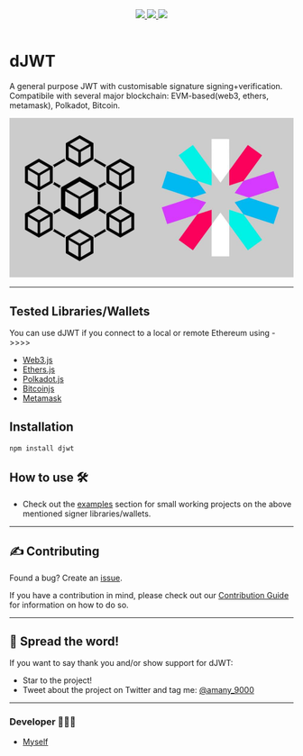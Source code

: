 <div align='center'>
  
<a href='https://github.com/amany9000/djwt/releases'>
  

<img src='https://img.shields.io/github/v/release/amany9000/djwt?color=%23FDD835&label=version'>
  
</a>
  
<a href='https://github.com/amany9000/djwt/blob/main/LICENSE'>
  
<img src='https://img.shields.io/github/license/amany9000/djwt'>
  
</a>

<a href='https://www.npmjs.com/package/djwt'>
  

<img src='https://img.shields.io/npm/v/djwt'>
  
</a>
  
</div>

<br />

# dJWT
A general purpose JWT with customisable signature signing+verification. Compatibile with several major blockchain: EVM-based(web3, ethers, metamask), Polkadot, Bitcoin. 

![Logo](./img/djwt-logo.jpeg)

---

## Tested Libraries/Wallets

You can use dJWT if you connect to a local or remote Ethereum using ->>>>
-   [Web3.js](https://github.com/ethereum/web3.js)
-   [Ethers.js](https://github.com/ethers-io/ethers.js)
-   [Polkadot.js](https://github.com/polkadot-js)
-   [Bitcoinjs](https://github.com/bitcoinjs/bitcoinjs-lib)
-   [Metamask](https://github.com/metamask)

## Installation 

```sh
npm install djwt
```

## How to use 🛠️

- Check out the [examples](./examples/) section for small working projects on the above mentioned signer libraries/wallets.

---

## ✍️ Contributing
Found a bug? Create an [issue](https://github.com/amany9000/djwt/issues).

If you have a contribution in mind, please check out our [Contribution Guide](https://github.com/amany9000/dJWT/blob/main/CONTRIBUTING.md) for information on how to do so. 

---

## 🌟 Spread the word!

If you want to say thank you and/or show support for dJWT:

- Star to the project!
- Tweet about the project on Twitter and tag me: [@amany_9000](https://twitter.com/amany_9000) 

---

### Developer 🧑🏻‍💻

- [Myself](https://github.com/amany9000)
